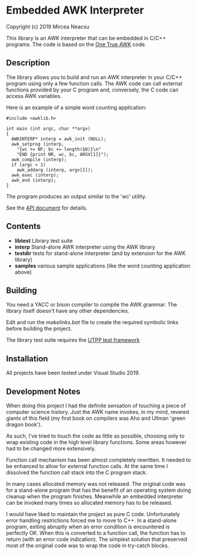 # Embedded AWK Interpreter

Copyright (c) 2019 Mircea Neacsu

This library is an AWK interpreter that can be embedded in C/C++
programs. The code is based on the [One True AWK](https://github.com/onetrueawk/awk)
code.

## Description ##
The library allows you to build and run an AWK interpreter in your C/C++
program using only a few function calls. The AWK code can call external functions
provided by your C program and, conversely, the C code can access AWK variables.

Here is an example of a simple word counting application:
````
#include <awklib.h>

int main (int argc, char **argv)
{
  AWKINTERP* interp = awk_init (NULL);
  awk_setprog (interp,
    "{wc += NF; bc += length($0)}\n"
    "END {print NR, wc, bc, ARGV[1]}");
  awk_compile (interp);
  if (argc > 1)
    awk_addarg (interp, argv[1]);
  awk_exec (interp);
  awk_end (interp);
}
````
The program produces an output similar to the 'wc' utility.

See the [API document](api.md) for details.

## Contents ##
- __libtest__   Library test suite
- __interp__    Stand-alone AWK interpreter using the AWK library
- __testdir__   tests for stand-alone interpreter (and by extension for the AWK library)
- __samples__   various sample applications (like the word counting application above)

## Building ##
You need a YACC or bison compiler to compile the AWK grammar. The library itself
doesn't have any other dependencies.

Edit and run the _makelinks.bat_ file to create the required symbolic links
before building the project.

The library test suite requires the
[UTPP test framework](https://bitbucket.org/neacsum/utpp) 

## Installation ##
All projects have been tested under Visual Studio 2019.

## Development Notes ##
When doing this project I had the definite sensation of touching a piece of
computer science history. Just the AWK name invokes, in my mind, revered giants
of this field (my first book on compilers was Aho and Ullman 'green dragon book').

As such, I've tried to touch the code as little as possible, choosing only to wrap
existing code in the high level library functions. Some areas however had to be
changed more extensively.

Function call mechanism has been almost completely rewritten. It needed to be
enhanced to allow for external function calls. At the same time I dissolved
the function call stack into the C program stack.

In many cases allocated memory was not released. The original code was
for a stand-alone program that has the benefit of an operating system doing
cleanup when the program finishes. Meanwhile an embedded interpreter
can be invoked many times so allocated memory has to be released.

I would have liked to maintain the project as pure C code. Unfortunately error
handling restrictions forced me to move to C++. In a stand-alone program,
exiting abruptly when an error condition is encountered is perfectly OK.
When this is converted to a function call, the function has to return (with an
error code indication). The simplest solution that preserved most of the
original code was to wrap the code in try-catch blocks.

